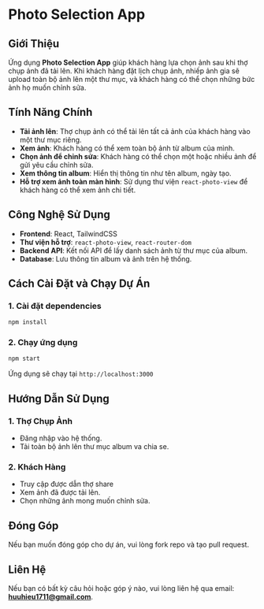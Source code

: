 # Photo Selection App

## Giới Thiệu
Ứng dụng **Photo Selection App** giúp khách hàng lựa chọn ảnh sau khi thợ chụp ảnh đã tải lên. Khi khách hàng đặt lịch chụp ảnh, nhiếp ảnh gia sẽ upload toàn bộ ảnh lên một thư mục, và khách hàng có thể chọn những bức ảnh họ muốn chỉnh sửa.

## Tính Năng Chính
- **Tải ảnh lên**: Thợ chụp ảnh có thể tải lên tất cả ảnh của khách hàng vào một thư mục riêng.
- **Xem ảnh**: Khách hàng có thể xem toàn bộ ảnh từ album của mình.
- **Chọn ảnh để chỉnh sửa**: Khách hàng có thể chọn một hoặc nhiều ảnh để gửi yêu cầu chỉnh sửa.
- **Xem thông tin album**: Hiển thị thông tin như tên album, ngày tạo.
- **Hỗ trợ xem ảnh toàn màn hình**: Sử dụng thư viện `react-photo-view` để khách hàng có thể xem ảnh chi tiết.

## Công Nghệ Sử Dụng
- **Frontend**: React, TailwindCSS
- **Thư viện hỗ trợ**: `react-photo-view`, `react-router-dom`
- **Backend API**: Kết nối API để lấy danh sách ảnh từ thư mục của album.
- **Database**: Lưu thông tin album và ảnh trên hệ thống.

## Cách Cài Đặt và Chạy Dự Án
### 1. Cài đặt dependencies
```sh
npm install
```

### 2. Chạy ứng dụng
```sh
npm start
```
Ứng dụng sẽ chạy tại `http://localhost:3000`

## Hướng Dẫn Sử Dụng
### 1. Thợ Chụp Ảnh
- Đăng nhập vào hệ thống.
- Tải toàn bộ ảnh lên thư mục album va chia se.

### 2. Khách Hàng
- Truy cập được dẫn thợ share
- Xem ảnh đã được tải lên.
- Chọn những ảnh mong muốn chỉnh sửa.

## Đóng Góp
Nếu bạn muốn đóng góp cho dự án, vui lòng fork repo và tạo pull request.

## Liên Hệ
Nếu bạn có bất kỳ câu hỏi hoặc góp ý nào, vui lòng liên hệ qua email: **huuhieu1711@gmail.com**.


